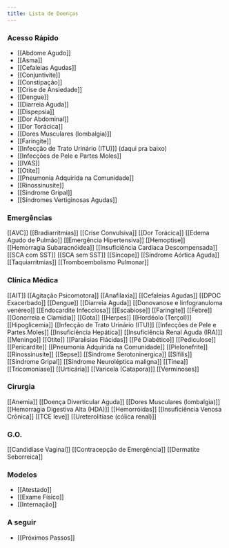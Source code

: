 ```yaml
---
title: Lista de Doenças
---
```

### **Acesso Rápido**
- [[Abdome Agudo]]
- [[Asma]]
- [[Cefaleias Agudas]]
- [[Conjuntivite]]
- [[Constipação]]
- [[Crise de Ansiedade]]
- [[Dengue]]
- [[Diarreia Aguda]]
- [[Dispepsia]]
- [[Dor Abdominal]]
- [[Dor Torácica]]
- [[Dores Musculares (lombalgia)]]
- [[Faringite]]
- [[Infecção de Trato Urinário (ITU)]] (daqui pra baixo)
- [[Infecções de Pele e Partes Moles]]
- [[IVAS]]
- [[Otite]]
- [[Pneumonia Adquirida na Comunidade]]
- [[Rinossinusite]]
- [[Síndrome Gripal]]
- [[Síndromes Vertiginosas Agudas]]

### **Emergências**  
[[AVC]]
[[Bradiarritmias]]
[[Crise Convulsiva]]
[[Dor Torácica]]
[[Edema Agudo de Pulmão]]
[[Emergência Hipertensiva]]
[[Hemoptise]]
[[Hemorragia Subaracnóidea]]
[[Insuficiência Cardíaca Descompensada]]
[[SCA com SST]]
[[SCA sem SST]]
[[Síncope]]
[[Síndrome Aórtica Aguda]]
[[Taquiarritmias]]
[[Tromboembolismo Pulmonar]]

### **Clínica Médica**
[[AIT]]
[[Agitação Psicomotora]]
[[Anafilaxia]]
[[Cefaleias Agudas]]
[[DPOC Exacerbado]]
[[Dengue]]
[[Diarreia Aguda]]
[[Donovanose e linfogranuloma venéreo]]
[[Endocardite Infecciosa]]
[[Escabiose]]
[[Faringite]]
[[Febre]]
[[Gonorreia e Clamidia]]
[[Gota]]
[[Herpes]]
[[Hordéolo (Terçol)]]
[[Hipoglicemia]]
[[Infecção de Trato Urinário (ITU)]]
[[Infecções de Pele e Partes Moles]]
[[Insuficiência Hepática]]
[[Insuficiência Renal Aguda (IRA)]]
[[Meningo]]
[[Otite]]
[[Paralisias Flácidas]]
[[Pé Diabético]]
[[Pediculose]]
[[Pericardite]]
[[Pneumonia Adquirida na Comunidade]]
[[Pielonefrite]]
[[Rinossinusite]]
[[Sepse]]
[[Sindrome Serotoninergica]]
[[Sífilis]]
[[Síndrome Gripal]]
[[Síndrome Neuroléptica maligna]]
[[Tínea]]
[[Tricomoníase]]
[[Urticária]]
[[Varicela (Catapora)]]
[[Verminoses]]

### **Cirurgia**
[[Anemia]]
[[Doença Diverticular Aguda]]
[[Dores Musculares (lombalgia)]]
[[Hemorragia Digestiva Alta (HDA)]]
[[Hemorróidas]]
[[Insuficiência Venosa Crônica]]
[[TCE leve]]
[[Ureterolitíase (cólica renal)]]

### **G.O.**
[[Candidíase Vaginal]]
[[Contracepção de Emergência]]
[[Dermatite Seborreica]]

### **Modelos**
- [[Atestado]]
- [[Exame Físico]]
- [[Internação]]
### **A seguir**
- [[Próximos Passos]]